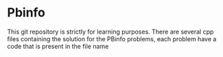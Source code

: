 # Pbinfo
This git repository is strictly for learning purposes.
There are several cpp files containing the solution for the PBinfo problems, each problem have a code that is present in the file name
